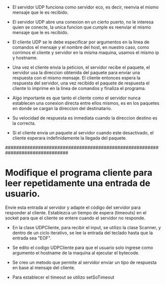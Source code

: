 - El servidor UDP funciona como servidor eco, es decir, reenvia el mismo mensaje
que le es recibido.

- El servidor UDP abre una conexion en un cierto puerto, no le interesa quien se
conecte, la unica funcion que cumple es reenviar el mismo mensaje que le es 
recibido.

- El cliente UDP se le debe especificar por argumentos en la linea de comandos 
el mensaje y el nombre del host, en nuestro caso, como corrimos el cliente y 
servidor en la misma maquina, usamos el mismo ip y hostname.

- Una vez el cliente envia la peticion, el servidor recibe el paquete, el 
servidor usa la direccion obtenida del paquete para enviar una respuesta 
con el mismo mensaje. El cliente entonces espera la respuesta del servidor, 
una vez recibido el paquete de respuesta el cliente lo imprime en la linea 
de comandos y finaliza el programa.

- Algo importante es que tanto el cliente como el servidor nunca establecen 
una conexion directa entre ellos mismos, es en los paquetes en donde se cargan 
la direccion del destinatario.

- Su velocidad de respuesta es inmediata cuando la direccion destino es la 
correcta.

- Si el cliente envia un paquete al servidor cuando este desactivado, el 
cliente esperara indefinidamente la llegada del paquete.

###############################################################################

# Modifique el programa cliente para leer repetidamente una entrada de usuario. 
Envíe esta entrada al servidor y adapte el código del servidor para responder 
al cliente. Establezca un tiempo de espera (timeouts) en el socket para que 
el cliente se entere cuando el servidor no responde.

- En la clase UDPCliente, para recibir el input, se utilizo la clase Scanner,
y dentro de un ciclo iterativo, se lee la entrada del teclado hasta que la 
entrada sea "EOF".

- Se edito el codigo UDPCliente para que el usuario solo ingrese como argumento 
el hostname de la maquina al ejecutar el bytecode.


- Se creo un metodo que permite al servidor enviar un tipo de respuesta en 
base al mensaje del cliente.

- Para establecer el timeout se utilizo setSoTimeout
